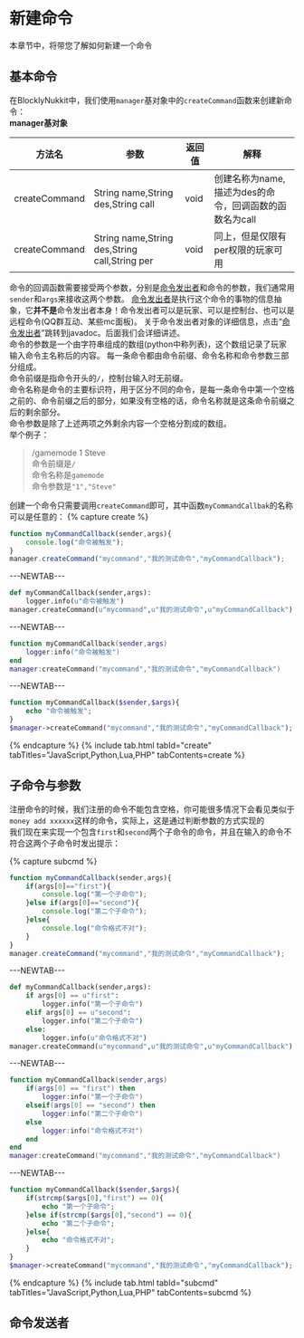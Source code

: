 # 新建命令  

本章节中，将带您了解如何新建一个命令  

## 基本命令

在BlocklyNukkit中，我们使用`manager`基对象中的`createCommand`函数来创建新命令：  
**manager基对象**  

|方法名|参数|返回值|解释|
|-----|-----|-----|----|
|createCommand|String name,String des,String call|void|创建名称为name,描述为des的命令，回调函数的函数名为call|
|createCommand|String name,String des,String call,String per|void|同上，但是仅限有per权限的玩家可用|  

命令的回调函数需要接受两个参数，分别是[命令发出者](https://wiki.blocklynukkit.info/javadoc/cn.nukkit.command.CommandSender.html)和命令的参数，我们通常用`sender`和`args`来接收这两个参数。
[命令发出者](https://wiki.blocklynukkit.info/javadoc/cn.nukkit.command.CommandSender.html)是执行这个命令的事物的信息抽象，它**并不是**命令发出者本身！命令发出者可以是玩家、可以是控制台、也可以是远程命令(QQ群互动、某些mc面板)。
关于命令发出者对象的详细信息，点击“[命令发出者](https://wiki.blocklynukkit.info/javadoc/cn.nukkit.command.CommandSender.html)”跳转到javadoc。后面我们会详细讲述。  
命令的参数是一个由字符串组成的数组(python中称列表)，这个数组记录了玩家输入命令主名称后的内容。
每一条命令都由命令前缀、命令名称和命令参数三部分组成。  
命令前缀是指命令开头的`/`，控制台输入时无前缀。  
命令名称是命令的主要标识符，用于区分不同的命令，是每一条命令中第一个空格之前的、命令前缀之后的部分，如果没有空格的话，命令名称就是这条命令前缀之后的剩余部分。  
命令参数是除了上述两项之外剩余内容一个空格分割成的数组。  
举个例子：  
> /gamemode 1 Steve  
> 命令前缀是`/`  
> 命令名称是`gamemode`  
> 命令参数是`"1","Steve"`  

创建一个命令只需要调用`createCommand`即可，其中函数`myCommandCallbak`的名称可以是任意的：
{% capture create %} 
```javascript
function myCommandCallback(sender,args){
    console.log("命令被触发");
}
manager.createCommand("mycommand","我的测试命令","myCommandCallback");
```
---NEWTAB--- 
```python
def myCommandCallback(sender,args):
    logger.info(u"命令被触发")
manager.createCommand(u"mycommand",u"我的测试命令",u"myCommandCallback")
```
---NEWTAB--- 
```lua
function myCommandCallback(sender,args)  
    logger:info("命令被触发")
end
manager:createCommand("mycommand","我的测试命令","myCommandCallback")  
```
---NEWTAB--- 
```php
function myCommandCallback($sender,$args){
    echo "命令被触发"; 
}
$manager->createCommand("mycommand","我的测试命令","myCommandCallback");
```
{% endcapture %}
{% include tab.html tabId="create" tabTitles="JavaScript,Python,Lua,PHP" tabContents=create %}

## 子命令与参数  

注册命令的时候，我们注册的命令不能包含空格，你可能很多情况下会看见类似于`money add xxxxxx`这样的命令，实际上，这是通过判断参数的方式实现的  
我们现在来实现一个包含`first`和`second`两个子命令的命令，并且在输入的命令不符合这两个子命令时发出提示：  

{% capture subcmd %} 
```javascript
function myCommandCallback(sender,args){
    if(args[0]=="first"){
        console.log("第一个子命令");
    }else if(args[0]=="second"){
        console.log("第二个子命令");
    }else{
        console.log("命令格式不对");
    }
}
manager.createCommand("mycommand","我的测试命令","myCommandCallback");
```
---NEWTAB--- 
```python
def myCommandCallback(sender,args):
    if args[0] == u"first":
        logger.info("第一个子命令")
    elif args[0] == u"second":
        logger.info("第二个子命令")
	else:
        logger.info(u"命令格式不对")
manager.createCommand(u"mycommand",u"我的测试命令",u"myCommandCallback")
```
---NEWTAB--- 
```lua
function myCommandCallback(sender,args)  
    if(args[0] == "first") then
        logger:info("第一个子命令")
    elseif(args[0] == "second") then
        logger:info("第二个子命令")
    else
        logger:info("命令格式不对")
    end
end
manager:createCommand("mycommand","我的测试命令","myCommandCallback")  
```
---NEWTAB--- 
```php
function myCommandCallback($sender,$args){
    if(strcmp($args[0],"first") == 0){
        echo "第一个子命令";
    }else if(strcmp($args[0],"second") == 0){
        echo "第二个子命令";
    }else{
        echo "命令格式不对"; 
    }
}
$manager->createCommand("mycommand","我的测试命令","myCommandCallback");
```
{% endcapture %}
{% include tab.html tabId="subcmd" tabTitles="JavaScript,Python,Lua,PHP" tabContents=subcmd %}

## 命令发送者  

